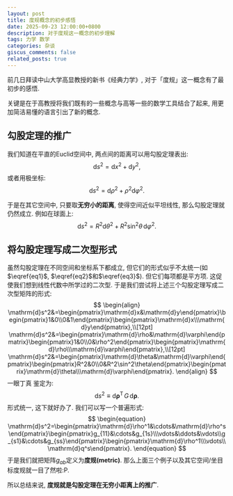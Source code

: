 ```yaml
---
layout: post
title: 度规概念的初步感悟
date: 2025-09-23 12:00:00+0800
description: 对于度规这一概念的初步理解
tags: 力学 数学
categories: 杂谈
giscus_comments: false
related_posts: true
---
```


前几日拜读中山大学高显教授的新书《经典力学》, 对于「度规」这一概念有了最初步的感悟.

关键是在于高教授将我们既有的一些概念与高等一些的数学工具结合了起来, 用更加简洁易懂的语言引出了新的概念.

## 勾股定理的推广

我们知道在平直的Euclid空间中, 两点间的距离可以用勾股定理表出:
$$
\begin{equation}
\label{eq1}
\mathrm{d}s^2=\mathrm{d}x^2+\mathrm{d}y^2,
\end{equation}
$$
或者用极坐标:
$$
\begin{equation}
\label{eq2}
\mathrm{d}s^2=\mathrm{d}\rho^2+\rho^2\mathrm{d}\varphi^2.
\end{equation}
$$

于是在其它空间中, 只要取**无穷小的距离**, 使得空间近似平坦线性, 那么勾股定理就仍然成立. 例如在球面上:
$$
\begin{equation}
\label{eq3}
\mathrm{d}s^2=R^2\mathrm{d}\theta^2+R^2\sin^2\theta\,\mathrm{d}\varphi^2.
\end{equation}
$$

## 将勾股定理写成二次型形式

虽然勾股定理在不同空间和坐标系下都成立, 但它们的形式似乎不太统一(如$\eqref{eq1}$, $\eqref{eq2}$和$\eqref{eq3}$). 但它们每项都是平方项. 这促使我们想到线性代数中所学过的二次型. 于是我们尝试将上述三个勾股定理写成二次型矩阵的形式:
$$
\begin{align}
\mathrm{d}s^2&=\begin{pmatrix}\mathrm{d}x&\mathrm{d}y\end{pmatrix}\begin{pmatrix}1&0\\0&1\end{pmatrix}\begin{pmatrix}\mathrm{d}x\\\mathrm{d}y\end{pmatrix},\\[12pt]
\mathrm{d}s^2&=\begin{pmatrix}\mathrm{d}\rho&\mathrm{d}\varphi\end{pmatrix}\begin{pmatrix}1&0\\0&\rho^2\end{pmatrix}\begin{pmatrix}\mathrm{d}\rho\\\mathrm{d}\varphi\end{pmatrix},\\[12pt]
\mathrm{d}s^2&=\begin{pmatrix}\mathrm{d}\theta&\mathrm{d}\varphi\end{pmatrix}\begin{pmatrix}R^2&0\\0&R^2\sin^2\theta\end{pmatrix}\begin{pmatrix}\mathrm{d}\theta\\\mathrm{d}\varphi\end{pmatrix}.
\end{align}
$$
一眼丁真  鉴定为: 
$$
\begin{equation}
\mathrm{d}s^2\equiv\mathrm{d}\boldsymbol{\rho}^\mathrm{T}\,G\,\mathrm{d}\boldsymbol{\rho}.
\end{equation}
$$
形式统一, 这下就好办了. 我们可以写一个普遍形式:
$$
\begin{equation}
\mathrm{d}s^2=\begin{pmatrix}\mathrm{d}\rho^1&\cdots&\mathrm{d}\rho^s\end{pmatrix}\begin{pmatrix}g_{11}&\cdots&g_{1s}\\\vdots&\ddots&\vdots\\g_{s1}&\cdots&g_{ss}\end{pmatrix}\begin{pmatrix}\mathrm{d}\rho^1\\\vdots\\\mathrm{d}q^s\end{pmatrix}.
\end{equation}
$$
于是我们就把矩阵$g_{ab}$定义为**度规(metric)**. 那么上面三个例子以及其它空间/坐目标度规就一目了然啦:P.

所以总结来说, **度规就是勾股定理在无穷小距离上的推广**.
